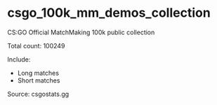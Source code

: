 # csgo_100k_mm_demos_collection
CS:GO Official MatchMaking 100k public collection

Total count: 100249

Include:
 - Long matches
 - Short matches

Source: csgostats.gg
